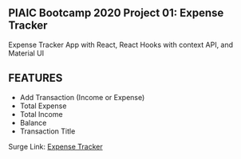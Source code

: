 ## PIAIC Bootcamp 2020 Project 01: Expense Tracker

Expense Tracker App with React, React Hooks with context API, and Material UI

## FEATURES

* Add Transaction (Income or Expense)
* Total Expense
* Total Income
* Balance
* Transaction Title

Surge Link: [Expense Tracker](http://piaicbootcamp2020-jamshed-expense-tracker.surge.sh/)
